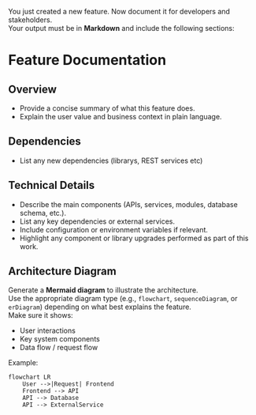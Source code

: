 You just created a new feature. Now document it for developers and stakeholders.  
Your output must be in **Markdown** and include the following sections:

# Feature Documentation

## Overview
- Provide a concise summary of what this feature does.  
- Explain the user value and business context in plain language.  

## Dependencies
- List any new dependencies (librarys, REST services etc)

## Technical Details
- Describe the main components (APIs, services, modules, database schema, etc.).  
- List any key dependencies or external services.  
- Include configuration or environment variables if relevant.
- Highlight any component or library upgrades performed as part of this work.

## Architecture Diagram
Generate a **Mermaid diagram** to illustrate the architecture.  
Use the appropriate diagram type (e.g., `flowchart`, `sequenceDiagram`, or `erDiagram`) depending on what best explains the feature.  
Make sure it shows:
- User interactions  
- Key system components  
- Data flow / request flow  

Example:
```mermaid
flowchart LR
    User -->|Request| Frontend
    Frontend --> API
    API --> Database
    API --> ExternalService

